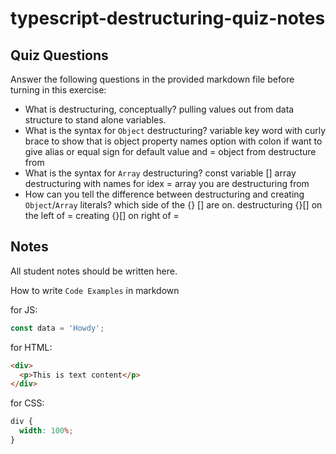 # typescript-destructuring-quiz-notes

## Quiz Questions

Answer the following questions in the provided markdown file before turning in this exercise:

- What is destructuring, conceptually?
  pulling values out from data structure to stand alone variables.
- What is the syntax for `Object` destructuring?
  variable key word with curly brace to show that is object property names option with colon if want to give alias or equal sign for default value and = object from destructure from
- What is the syntax for `Array` destructuring?
  const variable [] array destructuring with names for idex = array you are destructuring from
- How can you tell the difference between destructuring and creating `Object`/`Array` literals?
  which side of the {} [] are on.
  destructuring {}[] on the left of =
  creating {}[] on right of =

## Notes

All student notes should be written here.

How to write `Code Examples` in markdown

for JS:

```javascript
const data = 'Howdy';
```

for HTML:

```html
<div>
  <p>This is text content</p>
</div>
```

for CSS:

```css
div {
  width: 100%;
}
```
